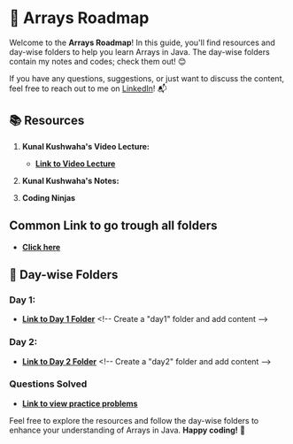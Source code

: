 # 🚀 **Arrays Roadmap**

Welcome to the **Arrays Roadmap**! In this guide, you'll find resources and day-wise folders to help you learn Arrays in Java. The day-wise folders contain my notes and codes; check them out! 😊

If you have any questions, suggestions, or just want to discuss the content, feel free to reach out to me on [LinkedIn](https://www.linkedin.com/in/pragni-naik-86b82b24b/)! 📬

## 📚 **Resources**

1. **Kunal Kushwaha's Video Lecture:**
   - [**Link to Video Lecture**](https://youtu.be/n60Dn0UsbEk?si=HmQQGS6tQl0h7zMZ)

2. **Kunal Kushwaha's Notes:**
   
3. **Coding Ninjas**

## **Common Link to go trough all folders**
   - [**Click here**]([https://github.com/Pragni24/Pragni-Naik/tree/15b75ec1e971d9e5c67a7f9b57f69cfdc5ed9713/OOP%206%20Days%20Challenge](https://github.com/Pragni24/Pragni-Naik/tree/047715094c48183950c806b3b2f816345b5e6af5/Arrays))

## 📂 **Day-wise Folders**

### **Day 1:** 
   - [**Link to Day 1 Folder**](https://github.com/Pragni24/Pragni-Naik/tree/54ade397914489c9a05263ff85078548b412ed38/OOP%206%20Days%20Challenge/Day%201](https://github.com/Pragni24/Pragni-Naik/tree/047715094c48183950c806b3b2f816345b5e6af5/Arrays/Day1))  <!-- Create a "day1" folder and add content -->

### **Day 2:** 
   - [**Link to Day 2 Folder**](https://github.com/Pragni24/Pragni-Naik/tree/54ade397914489c9a05263ff85078548b412ed38/OOP%206%20Days%20Challenge/Day2](https://github.com/Pragni24/Pragni-Naik/tree/047715094c48183950c806b3b2f816345b5e6af5/Arrays/Day2))  <!-- Create a "day2" folder and add content -->

### **Questions Solved**
   - [**Link to view practice problems**](https://github.com/Pragni24/Pragni-Naik/blob/047715094c48183950c806b3b2f816345b5e6af5/Arrays/QuestionsSolved.md)

Feel free to explore the resources and follow the day-wise folders to enhance your understanding of Arrays in Java. **Happy coding!** 🎉
